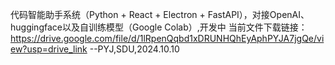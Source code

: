 代码智能助手系统（Python + React + Electron + FastAPI），对接OpenAI、huggingface以及自训练模型（Google Colab）,开发中
当前文件下载链接：https://drive.google.com/file/d/1lRpenQqbd1xDRUNHQhEyAphPYJA7jgQe/view?usp=drive_link
--PYJ,SDU,2024.10.10

